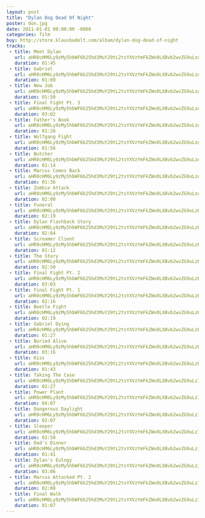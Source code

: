 ```yaml
---
layout: post
title: "Dylan Dog Dead Of Night"
poster: don.jpg
date: 2011-01-01 00:00:00 -0800
categories: film
buy: http://store.klausbadelt.com/album/dylan-dog-dead-of-night
tracks:
 - title: Meet Dylan
   url: aHR0cHM6Ly9zMy5hbWF6b25hd3MuY29tL2tsYXVzYmFkZWx0LXBvb2wvZG9uLzAxIE1lZXQgRHlsYW4ubXAz
   duration: 01:45
 - title: Gabriel
   url: aHR0cHM6Ly9zMy5hbWF6b25hd3MuY29tL2tsYXVzYmFkZWx0LXBvb2wvZG9uLzAyIEdhYnJpZWwubXAz
   duration: 01:09
 - title: New Job
   url: aHR0cHM6Ly9zMy5hbWF6b25hd3MuY29tL2tsYXVzYmFkZWx0LXBvb2wvZG9uLzAzIE5ldyBKb2IubXAz
   duration: 01:50
 - title: Final Fight Pt. 3
   url: aHR0cHM6Ly9zMy5hbWF6b25hd3MuY29tL2tsYXVzYmFkZWx0LXBvb2wvZG9uLzA0IEZpbmFsIEZpZ2h0IFB0LiAzLm1wMw==
   duration: 03:02
 - title: Father's Book
   url: aHR0cHM6Ly9zMy5hbWF6b25hd3MuY29tL2tsYXVzYmFkZWx0LXBvb2wvZG9uLzA1IEZhdGhlcidzIEJvb2subXAz
   duration: 01:26
 - title: Wolfgang Fight
   url: aHR0cHM6Ly9zMy5hbWF6b25hd3MuY29tL2tsYXVzYmFkZWx0LXBvb2wvZG9uLzA2IFdvbGZnYW5nIEZpZ2h0Lm1wMw==
   duration: 01:56
 - title: Butcher
   url: aHR0cHM6Ly9zMy5hbWF6b25hd3MuY29tL2tsYXVzYmFkZWx0LXBvb2wvZG9uLzA3IEJ1dGNoZXIubXAz
   duration: 01:14
 - title: Marcus Comes Back
   url: aHR0cHM6Ly9zMy5hbWF6b25hd3MuY29tL2tsYXVzYmFkZWx0LXBvb2wvZG9uLzA4IE1hcmN1cyBDb21lcyBCYWNrLm1wMw==
   duration: 01:36
 - title: Zombie Attack
   url: aHR0cHM6Ly9zMy5hbWF6b25hd3MuY29tL2tsYXVzYmFkZWx0LXBvb2wvZG9uLzA5IFpvbWJpZSBBdHRhY2subXAz
   duration: 02:00
 - title: Funeral
   url: aHR0cHM6Ly9zMy5hbWF6b25hd3MuY29tL2tsYXVzYmFkZWx0LXBvb2wvZG9uLzEwIEZ1bmVyYWwubXAz
   duration: 02:19
 - title: Dylan Flashback Story
   url: aHR0cHM6Ly9zMy5hbWF6b25hd3MuY29tL2tsYXVzYmFkZWx0LXBvb2wvZG9uLzExIER5bGFuIEZsYXNoYmFjayBTdG9yeS5tcDM=
   duration: 02:04
 - title: Screamer Client
   url: aHR0cHM6Ly9zMy5hbWF6b25hd3MuY29tL2tsYXVzYmFkZWx0LXBvb2wvZG9uLzEyIFNjcmVhbWVyIENsaWVudC5tcDM=
   duration: 01:12
 - title: The Story
   url: aHR0cHM6Ly9zMy5hbWF6b25hd3MuY29tL2tsYXVzYmFkZWx0LXBvb2wvZG9uLzEzIFRoZSBTdG9yeS5tcDM=
   duration: 02:50
 - title: Final Fight Pt. 2
   url: aHR0cHM6Ly9zMy5hbWF6b25hd3MuY29tL2tsYXVzYmFkZWx0LXBvb2wvZG9uLzE0IEZpbmFsIEZpZ2h0IFB0LiAyLm1wMw==
   duration: 03:03
 - title: Final Fight Pt. 1
   url: aHR0cHM6Ly9zMy5hbWF6b25hd3MuY29tL2tsYXVzYmFkZWx0LXBvb2wvZG9uLzE1IEZpbmFsIEZpZ2h0IFB0LiAxLm1wMw==
   duration: 02:16
 - title: Beetle Fight
   url: aHR0cHM6Ly9zMy5hbWF6b25hd3MuY29tL2tsYXVzYmFkZWx0LXBvb2wvZG9uLzE2IEJlZXRsZSBGaWdodC5tcDM=
   duration: 02:19
 - title: Gabriel Dying
   url: aHR0cHM6Ly9zMy5hbWF6b25hd3MuY29tL2tsYXVzYmFkZWx0LXBvb2wvZG9uLzE3IEdhYnJpZWwgRHlpbmcubXAz
   duration: 01:27
 - title: Buried Alive
   url: aHR0cHM6Ly9zMy5hbWF6b25hd3MuY29tL2tsYXVzYmFkZWx0LXBvb2wvZG9uLzE4IEJ1cmllZCBBbGl2ZS5tcDM=
   duration: 03:16
 - title: Kiss
   url: aHR0cHM6Ly9zMy5hbWF6b25hd3MuY29tL2tsYXVzYmFkZWx0LXBvb2wvZG9uLzE5IEtpc3MubXAz
   duration: 01:43
 - title: Taking The Case
   url: aHR0cHM6Ly9zMy5hbWF6b25hd3MuY29tL2tsYXVzYmFkZWx0LXBvb2wvZG9uLzIwIFRha2luZyBUaGUgQ2FzZS5tcDM=
   duration: 02:27
 - title: Power Plant
   url: aHR0cHM6Ly9zMy5hbWF6b25hd3MuY29tL2tsYXVzYmFkZWx0LXBvb2wvZG9uLzIxIFBvd2VyIFBsYW50Lm1wMw==
   duration: 04:07
 - title: Dangerous Daylight
   url: aHR0cHM6Ly9zMy5hbWF6b25hd3MuY29tL2tsYXVzYmFkZWx0LXBvb2wvZG9uLzIyIERhbmdlcm91cyBEYXlsaWdodC5tcDM=
   duration: 02:07
 - title: Sleeper
   url: aHR0cHM6Ly9zMy5hbWF6b25hd3MuY29tL2tsYXVzYmFkZWx0LXBvb2wvZG9uLzIzIFNsZWVwZXIubXAz
   duration: 02:50
 - title: Dad's Dinner
   url: aHR0cHM6Ly9zMy5hbWF6b25hd3MuY29tL2tsYXVzYmFkZWx0LXBvb2wvZG9uLzI0IERhZCdzIERpbm5lci5tcDM=
   duration: 01:41
 - title: Dylan's Eulogy
   url: aHR0cHM6Ly9zMy5hbWF6b25hd3MuY29tL2tsYXVzYmFkZWx0LXBvb2wvZG9uLzI1IER5bGFuJ3MgRXVsb2d5Lm1wMw==
   duration: 03:06
 - title: Marcus Attacked Pt. 2
   url: aHR0cHM6Ly9zMy5hbWF6b25hd3MuY29tL2tsYXVzYmFkZWx0LXBvb2wvZG9uLzI2IE1hcmN1cyBBdHRhY2tlZCBQdC4gMi5tcDM=
   duration: 02:08
 - title: Final Walk
   url: aHR0cHM6Ly9zMy5hbWF6b25hd3MuY29tL2tsYXVzYmFkZWx0LXBvb2wvZG9uLzI3IEZpbmFsIFdhbGsubXAz
   duration: 01:07
---
```

